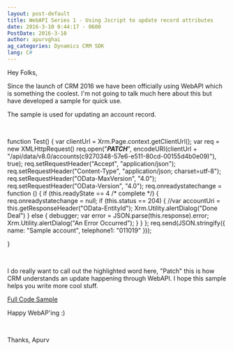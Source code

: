 ```yaml
---
layout: post-default
title: WebAPI Series 1 - Using Jscript to update record attributes
date: 2016-3-10 0:44:17 - 0600
PostDate: 2016-3-10
author: apurvghai
ag_categories: Dynamics CRM SDK
lang: C#
---
```

Hey Folks,

Since the launch of CRM 2016 we have been officially using WebAPI which is something the coolest. I'm not going to talk much here about this but have developed a sample for quick use.

The sample is used for updating an account record.

&nbsp;

function Test() {
var clientUrl = Xrm.Page.context.getClientUrl();
var req = new XMLHttpRequest()
req.open("<em><strong>PATCH</strong></em>", encodeURI(clientUrl + "/api/data/v8.0/accounts(c9270348-57e6-e511-80cd-00155d4b0e09)"), true);
req.setRequestHeader("Accept", "application/json");
req.setRequestHeader("Content-Type", "application/json; charset=utf-8");
req.setRequestHeader("OData-MaxVersion", "4.0");
req.setRequestHeader("OData-Version", "4.0");
req.onreadystatechange = function () {
if (this.readyState == 4 /* complete */) {
req.onreadystatechange = null;
if (this.status == 204) {
//var accountUri = this.getResponseHeader("OData-EntityId");
Xrm.Utility.alertDialog("Done Deal")
}
else {
debugger;
var error = JSON.parse(this.response).error;
Xrm.Utility.alertDialog("An Error Occurred");
}
}
};
req.send(JSON.stringify({ name: "Sample account", telephone1: "011019" }));

}

&nbsp;

I do really want to call out the highlighted word here, "Patch" this is how CRM understands an update happening through WebAPI. I hope this sample helps you write more cool stuff.

<a target="_blank" href="https://github.com/apurvgh/Dynamics365Samples/blob/master/new_webapi.lib.js">Full Code Sample</a>

Happy WebAP'ing :)

&nbsp;

Thanks,
Apurv
